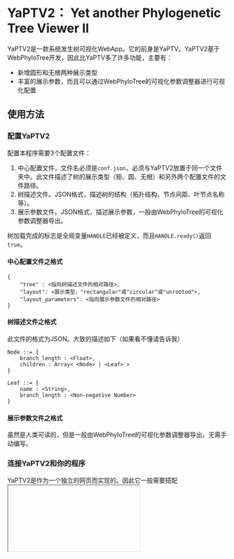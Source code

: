 # YaPTV2： Yet another Phylogenetic Tree Viewer II

YaPTV2是一款系统发生树可视化WebApp。它的前身是YaPTV。YaPTV2基于WebPhyloTree开发，因此比YaPTV多了许多功能，主要有：

* 新增圆形和无根两种展示类型
* 丰富的展示参数，而且可以通过WebPhyloTree的可视化参数调整器进行可视化配置


## 使用方法


### 配置YaPTV2

配置本程序需要3个配置文件：
1. 中心配置文件，文件名必须是`conf.json`，必须与YaPTV2放置于同一个文件夹中。此文件描述了树的展示类型（矩、圆、无根）和另外两个配置文件的文件路径。
2. 树描述文件。JSON格式，描述树的结构（拓扑结构、节点间距、叶节点名称等）。
3. 展示参数文件。JSON格式，描述展示参数，一般由WebPhyloTree的可视化参数调整器导出。

树加载完成的标志是全局变量`HANDLE`已经被定义，而且`HANDLE.ready()`返回`true`。


#### 中心配置文件之格式

```
{
    "tree" : <指向树描述文件的相对路径>,
    "layout": <展示类型，"rectangular"或"circular"或"unrooted">,
    "layout_parameters": <指向展示参数文件的相对路径>
}
```


#### 树描述文件之格式

此文件的格式为JSON。大致的描述如下（如果看不懂请告诉我）

```
Node ::= {
    branch_length : <Float>,
    children : Array< <Node> | <Leaf> >
}

Leaf ::= {
    name : <String>,
    branch_length : <Non-negative Number>
}
```


#### 展示参数文件之格式

虽然是人类可读的，但是一般由WebPhyloTree的可视化参数调整器导出，无需手动编写。


### 连接YaPTV2和你的程序

YaPTV2是作为一个独立的网页而实现的。因此它一般需要搭配<iframe>HTML元素使用。所有此类互动都通过调用绑定至全局变量`HANDLE`的对象的方法进行。


#### 控制选取的叶节点

```TypeScript
HANDLE.setSelection(names : (Array<String> | Set<String>))
HANDLE.getSelection() : Set<String>
```


#### 控制展示区域

```TypeScript
HANDLE.focus(x : float, y : float)
HANDLE.focusItem(itemName : string)
```


#### 控制选区提交

```
HANDLE.setSubmitHandle(handle : procedure)
```
